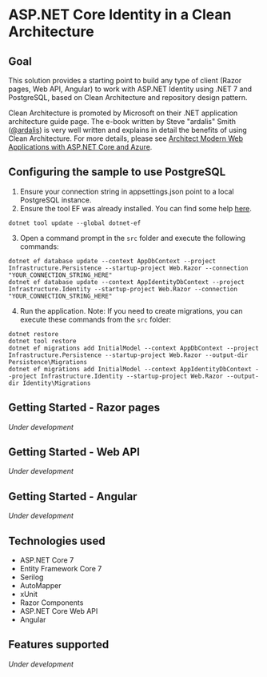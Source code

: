# ASP.NET Core Identity in a Clean Architecture

## Goal
This solution provides a starting point to build any type of client (Razor pages, Web API, Angular) to work with ASP.NET Identity using .NET 7 and PostgreSQL, based on Clean Architecture and repository design pattern.

Clean Architecture is promoted by Microsoft on their .NET application architecture guide page. The e-book written by Steve "ardalis" Smith ([@ardalis](https://github.com/ardalis)) is very well written and explains in detail the benefits of using Clean Architecture. For more details, please see [Architect Modern Web Applications with ASP.NET Core and Azure](https://docs.microsoft.com/en-us/dotnet/architecture/modern-web-apps-azure/).

## Configuring the sample to use PostgreSQL
1. Ensure your connection string in appsettings.json point to a local PostgreSQL instance.
2. Ensure the tool EF was already installed. You can find some help [here](https://docs.microsoft.com/ef/core/miscellaneous/cli/dotnet).
```
dotnet tool update --global dotnet-ef
```
3. Open a command prompt in the `src` folder and execute the following commands:
```
dotnet ef database update --context AppDbContext --project Infrastructure.Persistence --startup-project Web.Razor --connection "YOUR_CONNECTION_STRING_HERE"
dotnet ef database update --context AppIdentityDbContext --project Infrastructure.Identity --startup-project Web.Razor --connection "YOUR_CONNECTION_STRING_HERE"
```
4. Run the application.
Note: If you need to create migrations, you can execute these commands from the `src` folder:
```
dotnet restore
dotnet tool restore
dotnet ef migrations add InitialModel --context AppDbContext --project Infrastructure.Persistence --startup-project Web.Razor --output-dir Persistence\Migrations
dotnet ef migrations add InitialModel --context AppIdentityDbContext --project Infrastructure.Identity --startup-project Web.Razor --output-dir Identity\Migrations
```

## Getting Started - Razor pages
_Under development_

## Getting Started - Web API
_Under development_

## Getting Started - Angular
_Under development_

## Technologies used
- ASP.NET Core 7
- Entity Framework Core 7 
- Serilog
- AutoMapper
- xUnit
- Razor Components
- ASP.NET Core Web API
- Angular

## Features supported
_Under development_


